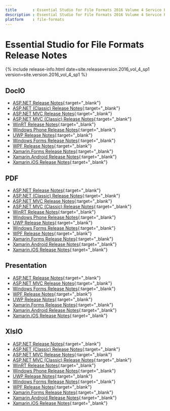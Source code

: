 ```yaml
---
title		: Essential Studio for File Formats 2016 Volume 4 Service Pack 1 Release Notes
description	: Essential Studio for File Formats 2016 Volume 4 Service Pack 1 Release Notes
platform	: file-formats
---
```


# Essential Studio for File Formats Release Notes

{% include release-info.html date=site.releaseversion.2016_vol_4_sp1 version=site.version.2016_vol_4_sp1 %} 

## DocIO

* [ASP.NET Release Notes](/aspnet/release-notes/v14.4.x.x#docio){:target="_blank"}
* [ASP.NET (Classic) Release Notes](/aspnet-classic/release-notes/v14.4.x.x#docio){:target="_blank"}
* [ASP.NET MVC Release Notes](/aspnetmvc/release-notes/v14.4.x.x#docio){:target="_blank"}
* [ASP.NET MVC (Classic) Release Notes](/aspnetmvc-classic/release-notes/v14.4.x.x#docio){:target="_blank"}
* [WinRT Release Notes](/winrt/release-notes/v14.4.x.x#docio){:target="_blank"}
* [Windows Phone Release Notes](/wp8/release-notes/wp-winrt/v14.4.x.x#docio){:target="_blank"}
* [UWP Release Notes](/uwp/release-notes/v14.4.x.x#docio){:target="_blank"}
* [Windows Forms Release Notes](/windowsforms/release-notes/v14.4.x.x#docio){:target="_blank"}
* [WPF Release Notes](/wpf/release-notes/v14.4.x.x#docio){:target="_blank"}
* [Xamarin.Forms Release Notes](/xamarin/release-notes/v14.4.x.x#docio){:target="_blank"}
* [Xamarin.Android Release Notes](/xamarin-android/release-notes/v14.4.x.x#docio){:target="_blank"}
* [Xamarin.iOS Release Notes](/xamarin-ios/release-notes/v14.4.x.x#docio){:target="_blank"}

## PDF

* [ASP.NET Release Notes](/aspnet/release-notes/v14.4.x.x#pdf){:target="_blank"}
* [ASP.NET (Classic) Release Notes](/aspnet-classic/release-notes/v14.4.x.x#pdf){:target="_blank"}
* [ASP.NET MVC Release Notes](/aspnetmvc/release-notes/v14.4.x.x#pdf){:target="_blank"}
* [ASP.NET MVC (Classic) Release Notes](/aspnetmvc-classic/release-notes/v14.4.x.x#pdf){:target="_blank"}
* [WinRT Release Notes](/winrt/release-notes/v14.4.x.x#pdf){:target="_blank"}
* [Windows Phone Release Notes](/wp8/release-notes/wp-winrt/v14.4.x.x#pdf){:target="_blank"}
* [UWP Release Notes](/uwp/release-notes/v14.4.x.x#pdf){:target="_blank"}
* [Windows Forms Release Notes](/windowsforms/release-notes/v14.4.x.x#pdf){:target="_blank"}
* [WPF Release Notes](/wpf/release-notes/v14.4.x.x#pdf){:target="_blank"}
* [Xamarin.Forms Release Notes](/xamarin/release-notes/v14.4.x.x#pdf){:target="_blank"}
* [Xamarin.Android Release Notes](/xamarin-android/release-notes/v14.4.x.x#pdf){:target="_blank"}
* [Xamarin.iOS Release Notes](/xamarin-ios/release-notes/v14.4.x.x#pdf){:target="_blank"}

## Presentation

* [ASP.NET Release Notes](/aspnet/release-notes/v14.4.x.x#presentation){:target="_blank"}
* [ASP.NET MVC Release Notes](/aspnetmvc/release-notes/v14.4.x.x#presentation){:target="_blank"}
* [Windows Forms Release Notes](/windowsforms/release-notes/v14.4.x.x#presentation){:target="_blank"}
* [WPF Release Notes](/wpf/release-notes/v14.4.x.x#presentation){:target="_blank"}
* [UWP Release Notes](/uwp/release-notes/v14.4.x.x#presentation){:target="_blank"}
* [Xamarin.Forms Release Notes](/xamarin/release-notes/v14.4.x.x#presentation){:target="_blank"}
* [Xamarin.Android Release Notes](/xamarin-android/release-notes/v14.4.x.x#presentation){:target="_blank"}
* [Xamarin.iOS Release Notes](/xamarin-ios/release-notes/v14.4.x.x#presentation){:target="_blank"}

## XlsIO

* [ASP.NET Release Notes](/aspnet/release-notes/v14.4.x.x#xlsio){:target="_blank"}
* [ASP.NET (Classic) Release Notes](/aspnet-classic/release-notes/v14.4.x.x#xlsio){:target="_blank"}
* [ASP.NET MVC Release Notes](/aspnetmvc/release-notes/v14.4.x.x#xlsio){:target="_blank"}
* [ASP.NET MVC (Classic) Release Notes](/aspnetmvc-classic/release-notes/v14.4.x.x#xlsio){:target="_blank"}
* [WinRT Release Notes](/winrt/release-notes/v14.4.x.x#xlsio){:target="_blank"}
* [Windows Phone Release Notes](/wp8/release-notes/wp-winrt/v14.4.x.x#xlsio){:target="_blank"}
* [UWP Release Notes](/uwp/release-notes/v14.4.x.x#xlsio){:target="_blank"}
* [Windows Forms Release Notes](/windowsforms/release-notes/v14.4.x.x#xlsio){:target="_blank"}
* [WPF Release Notes](/wpf/release-notes/v14.4.x.x#xlsio){:target="_blank"}
* [Xamarin.Forms Release Notes](/xamarin/release-notes/v14.4.x.x#xlsio){:target="_blank"}
* [Xamarin.Android Release Notes](/xamarin-android/release-notes/v14.4.x.x#xlsio){:target="_blank"}
* [Xamarin.iOS Release Notes](/xamarin-ios/release-notes/v14.4.x.x#xlsio){:target="_blank"}